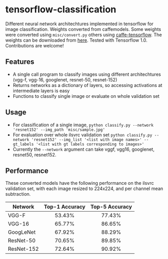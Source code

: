 # tensorflow-classification

Different neural network architechtures implemented in tensorflow for image classification. Weights converted from caffemodels. Some weights were converted using `misc/convert.py` others using [caffe-tensorflow](https://github.com/ethereon/caffe-tensorflow). The weights can be downloaded from [here](https://www.dropbox.com/sh/qpuqj03gv00ba85/AAApqsIe4SqSOrsfpwrYjOema?dl=0). Tested with Tensorflow 1.0. Contributions are welcome!

## Features

* A single call program to classify images using different architechtures (vgg-f, vgg-16, googlenet, resnet-50, resnet-152)
* Returns networks as a dictionary of layers, so accessing activations at intermediate layers is easy
* Functions to classify single image or evaluate on whole validation set

## Usage

* For classification of a single image, `python classify.py --network 'resnet152' --img_path 'misc/sample.jpg'`
* For evaluation over whole ilsvrc validation set `python classify.py --network 'resnet152' --img_list '<list with image names>' --gt_labels '<list with gt labels corresponding to images>'`
* Currently the `--network` argument can take vggf, vgg16, googlenet, resnet50, resnet152.

## Performance
These converted models have the following performance on the ilsvrc validation set, with each image resized to 224x224, and per channel mean subtraction.

| Network        | Top-1 Accuracy           | Top-5 Accuracy  |
| ------------- |:-------------:| :-----:|
| VGG-F      | 53.43% | 77.43% |
| VGG-16      | 65.77%      |   86.65% |
| GoogLeNet | 67.92%      |    88.29% |
| ResNet-50 | 70.65% |    89.85% |
| ResNet-152 | 72.64% |    90.92% |
